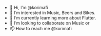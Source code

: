 - 👋 Hi, I’m @korimafi
- 👀 I’m interested in Music, Beers and Bikes.
- 🌱 I’m currently learning more about Flutter.
- 💞️ I’m looking to collaborate on Music or 
- 📫 How to reach me @korimafi

<!---
korimafi/korimafi is a ✨ special ✨ repository because its `README.md` (this file) appears on your GitHub profile.
You can click the Preview link to take a look at your changes.
--->
